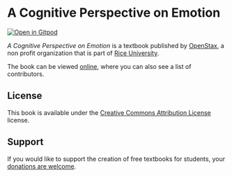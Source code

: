 # A Cognitive Perspective on Emotion

[![Open in Gitpod](https://gitpod.io/button/open-in-gitpod.svg)](https://gitpod.io/from-referrer/)

_A Cognitive Perspective on Emotion_ is a textbook published by [OpenStax](https://openstax.org/), a non profit organization that is part of [Rice University](https://www.rice.edu/).

The book can be viewed [online](https://github.com/cnx-user-books/cnxbook-a-cognitive-perspective-on-emotion/releases/latest), where you can also see a list of contributors.

## License
This book is available under the [Creative Commons Attribution License](./LICENSE) license.

## Support
If you would like to support the creation of free textbooks for students, your [donations are welcome](https://riceconnect.rice.edu/donation/support-openstax-banner).
